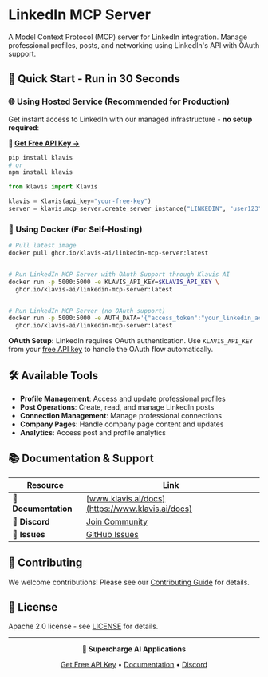 # LinkedIn MCP Server

A Model Context Protocol (MCP) server for LinkedIn integration. Manage professional profiles, posts, and networking using LinkedIn's API with OAuth support.

## 🚀 Quick Start - Run in 30 Seconds

### 🌐 Using Hosted Service (Recommended for Production)

Get instant access to LinkedIn with our managed infrastructure - **no setup required**:

**🔗 [Get Free API Key →](https://www.klavis.ai/home/api-keys)**

```bash
pip install klavis
# or
npm install klavis
```

```python
from klavis import Klavis

klavis = Klavis(api_key="your-free-key")
server = klavis.mcp_server.create_server_instance("LINKEDIN", "user123")
```

### 🐳 Using Docker (For Self-Hosting)

```bash
# Pull latest image
docker pull ghcr.io/klavis-ai/linkedin-mcp-server:latest


# Run LinkedIn MCP Server with OAuth Support through Klavis AI
docker run -p 5000:5000 -e KLAVIS_API_KEY=$KLAVIS_API_KEY \
  ghcr.io/klavis-ai/linkedin-mcp-server:latest


# Run LinkedIn MCP Server (no OAuth support)
docker run -p 5000:5000 -e AUTH_DATA='{"access_token":"your_linkedin_access_token_here"}' \
  ghcr.io/klavis-ai/linkedin-mcp-server:latest
```

**OAuth Setup:** LinkedIn requires OAuth authentication. Use `KLAVIS_API_KEY` from your [free API key](https://www.klavis.ai/home/api-keys) to handle the OAuth flow automatically.

## 🛠️ Available Tools

- **Profile Management**: Access and update professional profiles
- **Post Operations**: Create, read, and manage LinkedIn posts
- **Connection Management**: Manage professional connections
- **Company Pages**: Handle company page content and updates
- **Analytics**: Access post and profile analytics

## 📚 Documentation & Support

| Resource | Link |
|----------|------|
| **📖 Documentation** | [www.klavis.ai/docs](https://www.klavis.ai/docs) |
| **💬 Discord** | [Join Community](https://discord.gg/p7TuTEcssn) |
| **🐛 Issues** | [GitHub Issues](https://github.com/klavis-ai/klavis/issues) |

## 🤝 Contributing

We welcome contributions! Please see our [Contributing Guide](../../CONTRIBUTING.md) for details.

## 📜 License

Apache 2.0 license - see [LICENSE](../../LICENSE) for details.

---

<div align="center">
  <p><strong>🚀 Supercharge AI Applications </strong></p>
  <p>
    <a href="https://www.klavis.ai">Get Free API Key</a> •
    <a href="https://www.klavis.ai/docs">Documentation</a> •
    <a href="https://discord.gg/p7TuTEcssn">Discord</a>
  </p>
</div>
